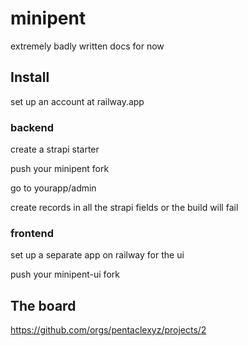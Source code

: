 # minipent

extremely badly written docs for now


## Install

set up an account at railway.app

### backend

create a strapi starter

push your minipent fork

go to yourapp/admin

create records in all the strapi fields or the build will fail


### frontend

set up a separate app on railway for the ui

push your minipent-ui fork 



## The board
https://github.com/orgs/pentaclexyz/projects/2

